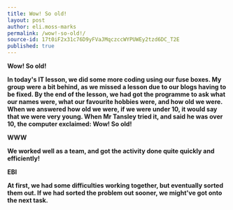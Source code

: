 ```yaml
---
title: Wow! So old!
layout: post
author: eli.moss-marks
permalink: /wow!-so-old!/
source-id: 17t0iF2x31c76D9yFVaJMqczccWYPUWEy2tzd6DC_T2E
published: true
---
```

**Wow! So old!**

**In today's IT lesson, we did some more coding using our fuse boxes. My group were a bit behind, as we missed a lesson due to our blogs having to be fixed. By the end of the lesson, we had got the programme to ask what our names were, what our favourite hobbies were, and how old we were. When we answered how old we were, if we were under 10, it would say that we were very young. When Mr Tansley tried it, and said he was over 10, the computer exclaimed: Wow! So old!**

**WWW**

**We worked well as a team, and got the activity done quite quickly and efficiently!**

**EBI**

**At first, we had some difficulties working together, but eventually sorted them out. If we had sorted the problem out sooner, we might've got onto the next task.**

